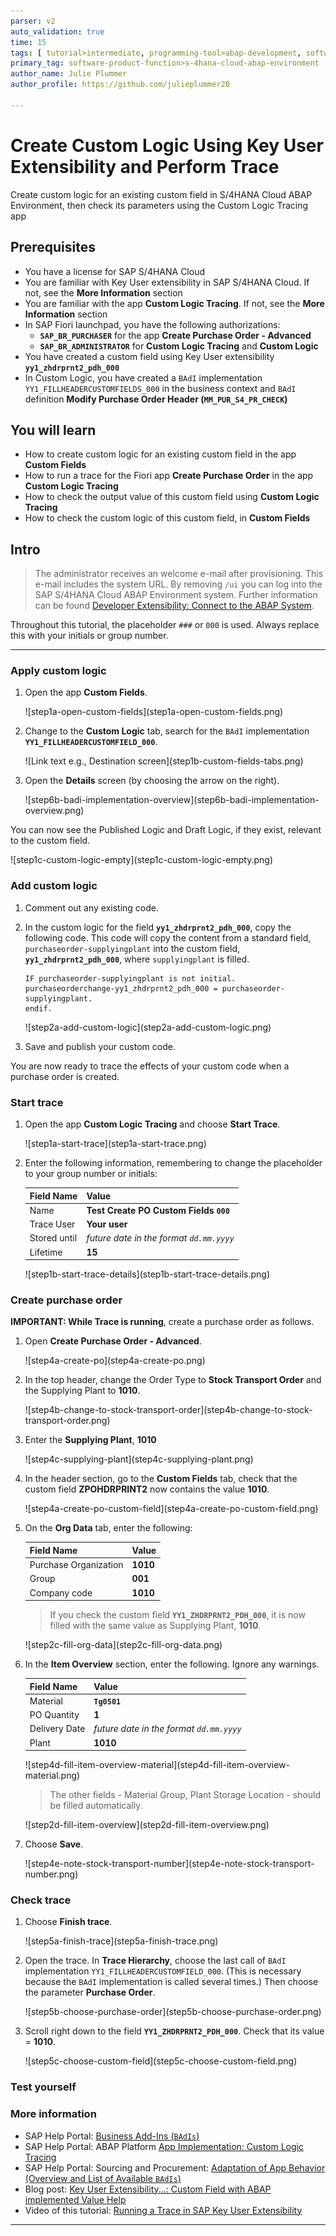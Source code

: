 ```yaml
---
parser: v2
auto_validation: true
time: 15
tags: [ tutorial>intermediate, programming-tool>abap-development, software-product>sap-business-technology-platform, software-product>sap-btp--abap-environment]
primary_tag: software-product-function>s-4hana-cloud-abap-environment
author_name: Julie Plummer
author_profile: https://github.com/julieplummer20

---
```



# Create Custom Logic Using Key User Extensibility and Perform Trace
<!-- description --> Create custom logic for an existing custom field in S/4HANA Cloud ABAP Environment, then check its parameters using the Custom Logic Tracing app

## Prerequisites
- You have a license for SAP S/4HANA Cloud
- You are familiar with Key User extensibility in SAP S/4HANA Cloud. If not, see the **More Information** section
- You are familiar with the app **Custom Logic Tracing**. If not, see the **More Information** section
- In SAP Fiori launchpad, you have the following authorizations:
    - **`SAP_BR_PURCHASER`** for the app **Create Purchase Order - Advanced**
    - **`SAP_BR_ADMINISTRATOR`** for **Custom Logic Tracing** and **Custom Logic**
- You have created a custom field using Key User extensibility **`yy1_zhdrprnt2_pdh_000`**
- In Custom Logic, you have created a `BAdI` implementation `YY1_FILLHEADERCUSTOMFIELDS_000` in the business context and `BAdI` definition **Modify Purchase Order Header (`MM_PUR_S4_PR_CHECK`)**



## You will learn
- How to create custom logic for an existing custom field in the app **Custom Fields**
- How to run a trace for the Fiori app **Create Purchase Order** in the app **Custom Logic Tracing**
- How to check the output value of this custom field using **Custom Logic Tracing**
- How to check the custom logic of this custom field, in **Custom Fields**

## Intro
>The administrator receives an welcome e-mail after provisioning. This e-mail includes the system URL. By removing `/ui` you can log into the SAP S/4HANA Cloud ABAP Environment system. Further information can be found [Developer Extensibility: Connect to the ABAP System](https://help.sap.com/docs/SAP_S4HANA_CLOUD/6aa39f1ac05441e5a23f484f31e477e7/4b962c243a3342189f8af460cc444883.html?locale=en-US).

Throughout this tutorial, the placeholder `###` or `000` is used. Always replace this with your initials or group number.

---

### Apply custom logic

1. Open the app **Custom Fields**.

    <!-- border -->![step1a-open-custom-fields](step1a-open-custom-fields.png)

2. Change to the **Custom Logic** tab, search for the `BAdI` implementation **`YY1_FILLHEADERCUSTOMFIELD_000`**.

    <!-- border -->![Link text e.g., Destination screen](step1b-custom-fields-tabs.png)

3. Open the **Details** screen (by choosing the arrow on the right).

    <!-- border -->![step6b-badi-implementation-overview](step6b-badi-implementation-overview.png)

You can now see the Published Logic and Draft Logic, if they exist, relevant to the custom field.

<!-- border -->![step1c-custom-logic-empty](step1c-custom-logic-empty.png)


### Add custom logic

1. Comment out any existing code.

2. In the custom logic for the field **`yy1_zhdrprnt2_pdh_000`**, copy the following code.
This code will copy the content from a standard field, `purchaseorder-supplyingplant` into the custom field, **`yy1_zhdrprnt2_pdh_000`**, where `supplyingplant` is filled.

    ```ABAP
    IF purchaseorder-supplyingplant is not initial.
    purchaseorderchange-yy1_zhdrprnt2_pdh_000 = purchaseorder-supplyingplant.
    endif.

    ```

    <!-- border -->![step2a-add-custom-logic](step2a-add-custom-logic.png)

3. Save and publish your custom code.

You are now ready to trace the effects of your custom code when a purchase order is created.



### Start trace

1. Open the app **Custom Logic Tracing** and choose **Start Trace**.

    <!-- border -->![step1a-start-trace](step1a-start-trace.png)

2. Enter the following information, remembering to change the placeholder to your group number or initials:

    |  Field Name     | Value
    |  :------------- | :-------------
    |  Name           | **Test Create PO Custom Fields `000`**
    |  Trace User           | **Your user**
    |  Stored until    | *future date in the format `dd.mm.yyyy`*
    |  Lifetime          | **15**

    <!-- border -->![step1b-start-trace-details](step1b-start-trace-details.png)



### Create purchase order

**IMPORTANT: While Trace is running**, create a purchase order as follows.

1. Open **Create Purchase Order - Advanced**.

    <!-- border -->![step4a-create-po](step4a-create-po.png)

2. In the top header, change the Order Type to **Stock Transport Order** and the Supplying Plant to **1010**.

    <!-- border -->![step4b-change-to-stock-transport-order](step4b-change-to-stock-transport-order.png)

3. Enter the **Supplying Plant**, **1010**    

    <!-- border -->![step4c-supplying-plant](step4c-supplying-plant.png)

4. In the header section, go to the **Custom Fields** tab, check that the custom field **ZPOHDRPRINT2** now contains the value **1010**.

    <!-- border -->![step4a-create-po-custom-field](step4a-create-po-custom-field.png)

5. On the **Org Data** tab, enter the following:

    |  Field Name     | Value
    |  :------------- | :-------------
    |  Purchase Organization           | **1010**
    |  Group    | **001**
    |  Company code          | **1010**

    > If you check the custom field **`YY1_ZHDRPRNT2_PDH_000`**, it is now filled with the same value as Supplying Plant, **1010**.

    <!-- border -->![step2c-fill-org-data](step2c-fill-org-data.png)

6. In the **Item Overview** section, enter the following. Ignore any warnings.

    |  Field Name     | Value
    |  :------------- | :-------------
    |  Material           | **`Tg0501`**
    |  PO Quantity           | **1**
    |  Delivery Date     | *future date in the format `dd.mm.yyyy`*
    |  Plant           | **1010**

      <!-- border -->![step4d-fill-item-overview-material](step4d-fill-item-overview-material.png)

    > The other fields - Material Group, Plant Storage Location - should be filled automatically.

    <!-- border -->![step2d-fill-item-overview](step2d-fill-item-overview.png)

7. Choose **Save**.

    <!-- border -->![step4e-note-stock-transport-number](step4e-note-stock-transport-number.png)



### Check trace

1. Choose **Finish trace**.

    <!-- border -->![step5a-finish-trace](step5a-finish-trace.png)

2. Open the trace. In **Trace Hierarchy**, choose the last call of `BAdI` implementation `YY1_FILLHEADERCUSTOMFIELD_000`.
(This is necessary because the `BAdI` implementation is called several times.)
Then choose the parameter **Purchase Order**.

    <!-- border -->![step5b-choose-purchase-order](step5b-choose-purchase-order.png)

3. Scroll right down to the field **`YY1_ZHDRPRNT2_PDH_000`**. Check that its value = **1010**.

    <!-- border -->![step5c-choose-custom-field](step5c-choose-custom-field.png)




### Test yourself



### More information
- SAP Help Portal: [Business Add-Ins (`BAdIs`)](https://help.sap.com/docs/ABAP_PLATFORM_2021/46a2cfc13d25463b8b9a3d2a3c3ba0d9/8ff2e540f8648431e10000000a1550b0.html?locale=en-US)
- SAP Help Portal: ABAP Platform [App Implementation: Custom Logic Tracing](https://help.sap.com/docs/ABAP_PLATFORM_NEW/dd52b271fd064d84b4085a87209cb1bd/76099babb7c74f6d8c2ecdaf2c07fa14.html?locale=en-US)
- SAP Help Portal: Sourcing and Procurement: [Adaptation of App Behavior (Overview and List of Available `BAdIs`)](https://help.sap.com/docs/SAP_S4HANA_CLOUD/0e602d466b99490187fcbb30d1dc897c/259a396e6bdb4d08b130049880a3920f.html?locale=en-US)
- Blog post: [Key User Extensibility...: Custom Field with ABAP implemented Value Help](https://blogs.sap.com/2022/07/26/sap-s-4hana-key-user-extensibility-powered-by-embedded-steampunk-custom-field-with-abap-implemented-value-help/)
- Video of this tutorial: [Running a Trace in SAP Key User Extensibility](https://www.youtube.com/watch?v=4xd4wuyvqfs)

---
